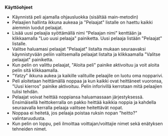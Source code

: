 **Käyttöohjeet**
* Käynnistä peli ajamalla ohjausluokka (sisältää main-metodin)
* Pelaajien hallinta ikkuna aukeaa ja "Pelaajat" listalle on haettu kaikki aiemmin luodut pelaajat.
* Lisää uusi pelaajia syöttämällä nimi "Pelaajan nimi" kenttään ja klikkaamalla "Luo uusi pelaaja" painiketta. Uusi pelaaja listään "Pelaajat" listalle.
* Valitse haluamasi pelaajat "Pelaajat" listalta mukaan seuraavaksi käynnistyvään peliin valitsemalla pelaajat listalta ja klikkaamalla "Valitse pelaajat" painiketta.
* Kun pelin on valittu pelaajat, "Aloita peli" painike aktivoituu ja voit aloita pelin sitä klikkaamalla.
* "Yatzy" ikkuna aukea ja kaikille valituille pelaajile on luotu oma nopparivi.
* Peli aloitetaan heittämällä noppaa ja kun kaikki ovat heittäneet vuoronsa, "Uusi kierros" painike aktivoituu. Pelin inforivillä kerrotaan mitä pelaajien tulisi tehdän.
* Pelaajat voivat heittää noppiansa haluamassaan järjestyksessä. Ensimäisellä heittokerralla on pakko heittää kaikkia noppia ja kahdella seuraavalla kerralla pelaaja valitsee heitettävät nopat.
* Noppaa ei heitetä, jos pelaaja poistaa ruksin nopan "heitto?" valintaruudusta.
* Kun pelin on loppu, peli ilmoittaa voittajan/voittajie nimet sekä enätyksen tehneiden nimet.
